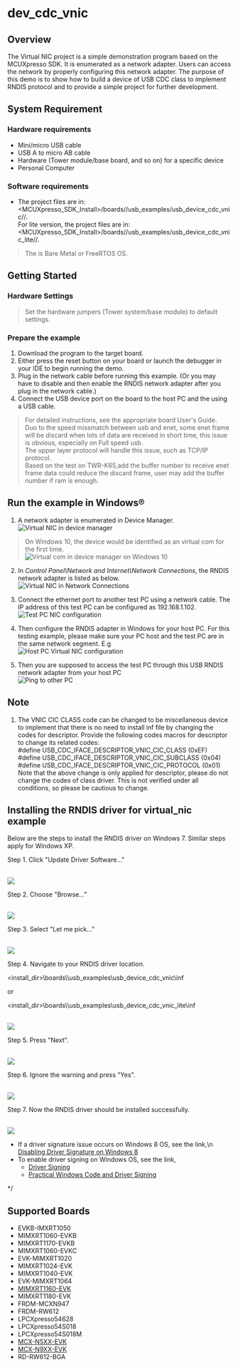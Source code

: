 # dev_cdc_vnic




## Overview

The Virtual NIC project is a simple demonstration program based on the MCUXpresso SDK.  It is enumerated as a network adapter. Users can access the network by properly configuring this network adapter. The purpose of this demo is to show how to build a device of USB CDC class to implement RNDIS protocol and to provide a simple project for further development.


## System Requirement

### Hardware requirements

- Mini/micro USB cable
- USB A to micro AB cable
- Hardware (Tower module/base board, and so on) for a specific device
- Personal Computer


### Software requirements

- The project files are in:
<br> <MCUXpresso_SDK_Install>/boards/<board>/usb_examples/usb_device_cdc_vnic/<rtos>/<toolchain>.
<br> For lite version, the project files are in:
<br> <MCUXpresso_SDK_Install>/boards/<board>/usb_examples/usb_device_cdc_vnic_lite/<rtos>/<toolchain>.
> The <rtos> is Bare Metal or FreeRTOS OS.


## Getting Started

### Hardware Settings

> Set the hardware jumpers (Tower system/base module) to default settings.


### Prepare the example 

1.  Download the program to the target board.
2.  Either press the reset button on your board or launch the debugger in your IDE to begin running
    the demo.
3.  Plug in the network cable before running this example. (Or you may have to disable and then enable the RNDIS network adapter after you plug in the network cable.)
4.  Connect the USB device port on the board to the host PC and the using a USB cable.

> For detailed instructions, see the appropriate board User's Guide.
<br>    Duo to the speed missmatch between usb and enet, some enet frame will be discard when lots of data are received in short time, this issue is obvious, especially on Full speed usb. 
<br>    The upper layer protocol will handle this issue, such as TCP/IP protocol. 
<br>    Based on the test on TWR-K65,add the buffer number to receive enet frame data could reduce the discard frame, user may add the buffer number if ram is enough.

## Run the example in Windows&reg;

1.  A network adapter is enumerated in Device Manager.
<br>![Virtual NIC in device manager](vnic_device_manager.jpg "Virtual NIC in device manager")
> On Windows 10, the device would be identified as an virtual com for the first time.
<br>![Virtual com in device manager on Windows 10](vnic_device_manager_win10.jpg "Virtual com in device manager on Windows 10")
2.  In *Control Panel\\Network and Internet\\Network Connections*, the RNDIS network adapter is listed as below.
<br>![Virtual NIC in Network Connections](vnic_network_connection.jpg "Virtual NIC in Network Connections")
3.  Connect the ethernet port to another test PC using a network cable. The IP address of this test PC can be configured as 192.168.1.102. 
<br>![Test PC NIC configuration](test_pc_ip_config.jpg "Test PC NIC configuration")
4.  Then configure the RNDIS adapter in Windows for your host PC. For this testing example, please make sure your PC host and the test PC are in the same network segment. E.g
<br>![Host PC Virtual NIC configuration](vnic_config.jpg "Host PC Virtual NIC configuration")

5.  Then you are supposed to access the test PC through this USB RNDIS network adapter from your host PC
<br>![Ping to other PC](vnic_ping_windows.jpg "Ping to other PC")

## Note
1.  The VNIC CIC CLASS code can be changed to be miscellaneous device to implement that there is no need to install inf file by changing the codes for descriptor. Provide the following codes macros for descriptor
to change its related codes:
<br>    #define USB_CDC_IFACE_DESCRIPTOR_VNIC_CIC_CLASS (0xEF)
<br>    #define USB_CDC_IFACE_DESCRIPTOR_VNIC_CIC_SUBCLASS (0x04)
<br>    #define USB_CDC_IFACE_DESCRIPTOR_VNIC_CIC_PROTOCOL (0x01)
<br>	Note that the above change is only applied for descriptor, please do not change the codes of class driver. This is not verified under all conditions, so please be cautious to change.


## Installing the RNDIS driver for virtual_nic example
Below are the steps to install the RNDIS driver on Windows 7. Similar steps apply for Windows XP.

Step 1. Click "Update Driver Software..."

<br>![](rndis_driver_install_00.jpg "")

Step 2. Choose "Browse..."

<br>![](rndis_driver_install_01.jpg "")

Step 3. Select "Let me pick..."

<br>![](rndis_driver_install_02.jpg "")

Step 4. Navigate to your RNDIS driver location.

<install_dir>\\boards\\<board>\\usb_examples\\usb_device_cdc_vnic\\inf

or

<install_dir>\\boards\\<board>\\usb_examples\\usb_device_cdc_vnic_lite\\inf


<br>![](rndis_driver_install_03.jpg "")

Step 5. Press "Next".

<br>![](rndis_driver_install_04.jpg "")

Step 6. Ignore the warning and press "Yes".

<br>![](rndis_driver_install_05.jpg "")

Step 7. Now the RNDIS driver should be installed successfully.

<br>![](rndis_driver_install_06.jpg "")

- If a driver signature issue occurs on Windows 8 OS,  see the link,\n
[Disabling Driver Signature on Windows 8](https://learn.sparkfun.com/tutorials/disabling-driver-signature-on-windows-8/disabling-signed-driver-enforcement-on-windows-8)
- To enable driver signing on Windows OS, see the link,
  + <a href="msdn.microsoft.com/en-us/library/windows/hardware/ff544865(v=vs.85.aspx)">Driver Signing</a>
  + [Practical Windows Code and Driver Signing](http://www.davidegrayson.com/signing/#howto)

*/

## Supported Boards
- EVKB-IMXRT1050
- MIMXRT1060-EVKB
- MIMXRT1170-EVKB
- MIMXRT1060-EVKC
- EVK-MIMXRT1020
- MIMXRT1024-EVK
- MIMXRT1040-EVK
- EVK-MIMXRT1064
- [MIMXRT1160-EVK](../../_boards/evkmimxrt1160/usb_examples/usb_device_cdc_vnic/example_board_readme.md)
- MIMXRT1180-EVK
- FRDM-MCXN947
- FRDM-RW612
- LPCXpresso54628
- LPCXpresso54S018
- LPCXpresso54S018M
- [MCX-N5XX-EVK](../../_boards/mcxn5xxevk/usb_examples/usb_device_cdc_vnic/example_board_readme.md)
- [MCX-N9XX-EVK](../../_boards/mcxn9xxevk/usb_examples/usb_device_cdc_vnic/example_board_readme.md)
- RD-RW612-BGA
